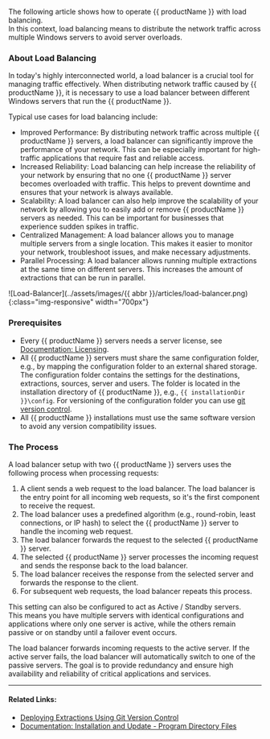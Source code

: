 
The following article shows how to operate {{ productName }} with load balancing.<br>
In this context, load balancing means to distribute the network traffic across multiple Windows servers to avoid server overloads. 

### About Load Balancing

In today's highly interconnected world, a load balancer is a crucial tool for managing traffic effectively. 
When distributing network traffic caused by {{ productName }}, it is necessary to use a load balancer between different Windows servers that run the {{ productName }}.

Typical use cases for load balancing include:
- Improved Performance: By distributing network traffic across multiple {{ productName }} servers, a load balancer can significantly improve the performance of your network. 
This can be especially important for high-traffic applications that require fast and reliable access.
- Increased Reliability: Load balancing can help increase the reliability of your network by ensuring that no one {{ productName }} server becomes overloaded with traffic. 
This helps to prevent downtime and ensures that your network is always available.
- Scalability: A load balancer can also help improve the scalability of your network by allowing you to easily add or remove {{ productName }} servers as needed. 
This can be important for businesses that experience sudden spikes in traffic.
- Centralized Management: A load balancer allows you to manage multiple servers from a single location. 
This makes it easier to monitor your network, troubleshoot issues, and make necessary adjustments.
- Parallel Processing: A load balancer allows running multiple extractions at the same time on different servers. 
This increases the amount of extractions that can be run in parallel.

![Load-Balancer](../assets/images/{{ abbr }}/articles/load-balancer.png){:class="img-responsive" width="700px"}

### Prerequisites

- Every {{ productName }} servers needs a server license, see [Documentation: Licensing](../documentation/setup/license.md).
- All {{ productName }} servers must share the same configuration folder, e.g., by mapping the configuration folder to an external shared storage. 
The configuration folder contains the settings for the destinations, extractions, sources, server and users.
The folder is located in the installation directory of {{ productName }}, e.g., `{{ installationDir }}\config`.
For versioning of the configuration folder you can use [git version control](deploy-extractions-using-Git-version-control.md).
- All {{ productName }} installations must use the same software version to avoid any version compatibility issues.

### The Process

A load balancer setup with two {{ productName }} servers uses the following process when processing requests:
<!--- Sending a request to a load balancer setup with two {{ productName }} servers triggers the following process: -->

1. A client sends a web request to the load balancer. The load balancer is the entry point for all incoming web requests, so it's the first component to receive the request.
2. The load balancer uses a predefined algorithm (e.g., round-robin, least connections, or IP hash) to select the {{ productName }} server to handle the incoming web request.
3. The load balancer forwards the request to the selected {{ productName }} server.
4. The selected {{ productName }} server processes the incoming request and sends the response back to the load balancer.
5. The load balancer receives the response from the selected server and forwards the response to the client.
6. For subsequent web requests, the load balancer repeats this process.


This setting can also be configured to act as Active / Standby servers. <br>
This means you have multiple servers with identical configurations and applications where only one server is active, while the others remain passive or on standby until a failover event occurs.

The load balancer forwards incoming requests to the active server. If the active server fails, the load balancer will automatically switch to one of the passive servers.
The goal is to provide redundancy and ensure high availability and reliability of critical applications and services.

****
#### Related Links:
- [Deploying Extractions Using Git Version Control](deploy-extractions-using-Git-version-control.md)
- [Documentation: Installation and Update - Program Directory Files](../documentation/setup/installation.md/#installation-directory-files)
